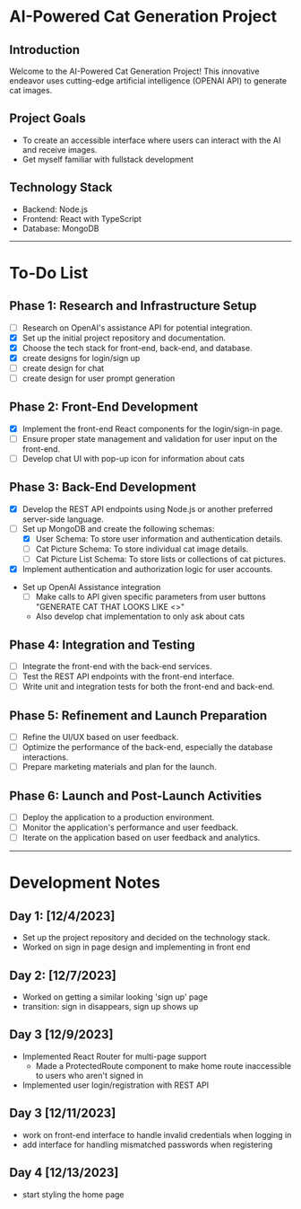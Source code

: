 # AI-Powered Cat Generation Project

## Introduction
Welcome to the AI-Powered Cat Generation Project! This innovative endeavor uses cutting-edge artificial intelligence (OPENAI API) to generate cat images.

## Project Goals
- To create an accessible interface where users can interact with the AI and receive images.
- Get myself familiar with fullstack development

## Technology Stack
- Backend: Node.js
- Frontend: React with TypeScript
- Database: MongoDB
---

# To-Do List

## Phase 1: Research and Infrastructure Setup
- [ ] Research on OpenAI's assistance API for potential integration.
- [X] Set up the initial project repository and documentation.
- [X] Choose the tech stack for front-end, back-end, and database.
- [x] create designs for login/sign up
- [ ] create design for chat
- [ ] create design for user prompt generation 

## Phase 2: Front-End Development
- [x] Implement the front-end React components for the login/sign-in page.
- [ ] Ensure proper state management and validation for user input on the front-end.
- [ ] Develop chat UI with pop-up icon for information about cats

## Phase 3: Back-End Development
- [x] Develop the REST API endpoints using Node.js or another preferred server-side language.
- [ ] Set up MongoDB and create the following schemas:
    - [x] User Schema: To store user information and authentication details.
    - [ ] Cat Picture Schema: To store individual cat image details.
    - [ ] Cat Picture List Schema: To store lists or collections of cat pictures.
- [x] Implement authentication and authorization logic for user accounts.
- Set up OpenAI Assistance integration
    - [ ] Make calls to API given specific parameters from user
    buttons "GENERATE CAT THAT LOOKS LIKE <>"
    - Also develop chat implementation to only ask about cats

## Phase 4: Integration and Testing
- [ ] Integrate the front-end with the back-end services.
- [ ] Test the REST API endpoints with the front-end interface.
- [ ] Write unit and integration tests for both the front-end and back-end.

## Phase 5: Refinement and Launch Preparation
- [ ] Refine the UI/UX based on user feedback.
- [ ] Optimize the performance of the back-end, especially the database interactions.
- [ ] Prepare marketing materials and plan for the launch.

## Phase 6: Launch and Post-Launch Activities
- [ ] Deploy the application to a production environment.
- [ ] Monitor the application's performance and user feedback.
- [ ] Iterate on the application based on user feedback and analytics.

---

# Development Notes

## Day 1: [12/4/2023]
- Set up the project repository and decided on the technology stack.
- Worked on sign in page design and implementing in front end

## Day 2: [12/7/2023]
- Worked on getting a similar looking 'sign up' page
- transition: sign in disappears, sign up shows up

## Day 3 [12/9/2023]
- Implemented React Router for multi-page support
    - Made a ProtectedRoute component to make home route inaccessible to users who aren't signed in
- Implemented user login/registration with REST API

## Day 3 [12/11/2023]
- work on front-end interface to handle invalid credentials when logging in
- add interface for handling mismatched passwords when registering

## Day 4 [12/13/2023]
- start styling the home page